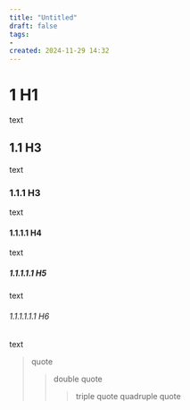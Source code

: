 ```yaml
---
title: "Untitled"
draft: false
tags:
- 
created: 2024-11-29 14:32
---
```

# 1	H1
text
## 1.1	H3
text
### 1.1.1	H3
text
#### 1.1.1.1	H4
text
##### 1.1.1.1.1	H5
text
###### 1.1.1.1.1.1	H6
text

> quote
> > double quote
> > > triple quote
> > > quadruple quote
> > > 